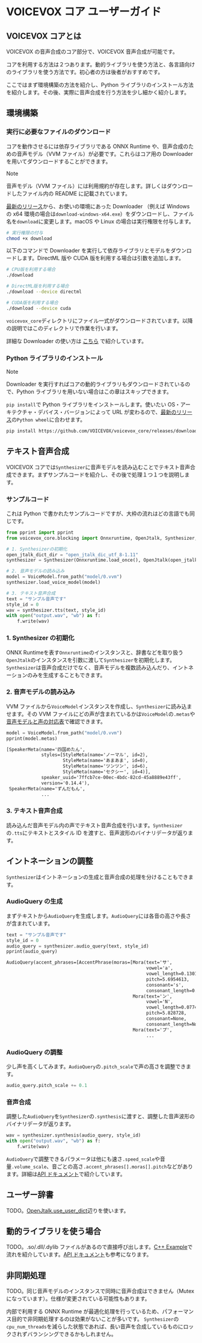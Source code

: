 # VOICEVOX コア ユーザーガイド

## VOICEVOX コアとは

VOICEVOX の音声合成のコア部分で、VOICEVOX 音声合成が可能です。

コアを利用する方法は２つあります。動的ライブラリを使う方法と、各言語向けのライブラリを使う方法です。初心者の方は後者がおすすめです。

ここではまず環境構築の方法を紹介し、Python ライブラリのインストール方法を紹介します。その後、実際に音声合成を行う方法を少し細かく紹介します。

## 環境構築

### 実行に必要なファイルのダウンロード

コアを動作させるには依存ライブラリである ONNX Runtime や、音声合成のための音声モデル（VVM ファイル）が必要です。これらはコア用の Downloader を用いてダウンロードすることができます。

> [!NOTE]
> 音声モデル（VVM ファイル）には利用規約が存在します。詳しくはダウンロードしたファイル内の README に記載されています。

[最新のリリース](https://github.com/VOICEVOX/voicevox_core/releases/latest/)から、お使いの環境にあった Downloader （例えば Windows の x64 環境の場合は`download-windows-x64.exe`）をダウンロードし、ファイル名を`download`に変更します。macOS や Linux の場合は実行権限を付与します。

```sh
# 実行権限の付与
chmod +x download
```

以下のコマンドで Downloader を実行して依存ライブラリとモデルをダウンロードします。DirectML 版や CUDA 版を利用する場合は引数を追加します。

```sh
# CPU版を利用する場合
./download

# DirectML版を利用する場合
./download --device directml

# CUDA版を利用する場合
./download --device cuda
```

`voicevox_core`ディレクトリにファイル一式がダウンロードされています。以降の説明ではこのディレクトリで作業を行います。

詳細な Downloader の使い方は [こちら](./downloader.md) で紹介しています。

### Python ライブラリのインストール

> [!NOTE]
> Downloader を実行すればコアの動的ライブラリもダウンロードされているので、Python ライブラリを用いない場合はこの章はスキップできます。

`pip install`で Python ライブラリをインストールします。使いたい OS・アーキテクチャ・デバイス・バージョンによって URL が変わるので、[最新のリリース](https://github.com/VOICEVOX/voicevox_core/releases/latest/)の`Python wheel`に合わせます。

```sh
pip install https://github.com/VOICEVOX/voicevox_core/releases/download/[バージョン]/voicevox_core-[バージョン]+[デバイス]-cp38-abi3-[OS・アーキテクチャ].whl
```

## テキスト音声合成

VOICEVOX コアでは`Synthesizer`に音声モデルを読み込むことでテキスト音声合成できます。まずサンプルコードを紹介し、その後で処理１つ１つを説明します。

### サンプルコード

これは Python で書かれたサンプルコードですが、大枠の流れはどの言語でも同じです。

```python
from pprint import pprint
from voicevox_core.blocking import Onnxruntime, OpenJtalk, Synthesizer, VoiceModel

# 1. Synthesizerの初期化
open_jtalk_dict_dir = "open_jtalk_dic_utf_8-1.11"
synthesizer = Synthesizer(Onnxruntime.load_once(), OpenJtalk(open_jtalk_dict_dir))

# 2. 音声モデルの読み込み
model = VoiceModel.from_path("model/0.vvm")
synthesizer.load_voice_model(model)

# 3. テキスト音声合成
text = "サンプル音声です"
style_id = 0
wav = synthesizer.tts(text, style_id)
with open("output.wav", "wb") as f:
    f.write(wav)
```

### 1. Synthesizer の初期化

ONNX Runtimeを表す`Onnxruntime`のインスタンスと、辞書などを取り扱う`OpenJtalk`のインスタンスを引数に渡して`Synthesizer`を初期化します。`Synthesizer`は音声合成だけでなく、音声モデルを複数読み込んだり、イントネーションのみを生成することもできます。

### 2. 音声モデルの読み込み

VVM ファイルから`VoiceModel`インスタンスを作成し、`Synthesizer`に読み込ませます。その VVM ファイルにどの声が含まれているかは`VoiceModel`の`.metas`や[音声モデルと声の対応表](https://github.com/VOICEVOX/voicevox_fat_resource/blob/main/core/model/README.md#%E9%9F%B3%E5%A3%B0%E3%83%A2%E3%83%87%E3%83%ABvvm%E3%83%95%E3%82%A1%E3%82%A4%E3%83%AB%E3%81%A8%E5%A3%B0%E3%82%AD%E3%83%A3%E3%83%A9%E3%82%AF%E3%82%BF%E3%83%BC%E3%82%B9%E3%82%BF%E3%82%A4%E3%83%AB%E5%90%8D%E3%81%A8%E3%82%B9%E3%82%BF%E3%82%A4%E3%83%AB-id-%E3%81%AE%E5%AF%BE%E5%BF%9C%E8%A1%A8)で確認できます。

```python
model = VoiceModel.from_path("model/0.vvm")
pprint(model.metas)
```

```txt
[SpeakerMeta(name='四国めたん',
             styles=[StyleMeta(name='ノーマル', id=2),
                     StyleMeta(name='あまあま', id=0),
                     StyleMeta(name='ツンツン', id=6),
                     StyleMeta(name='セクシー', id=4)],
             speaker_uuid='7ffcb7ce-00ec-4bdc-82cd-45a8889e43ff',
             version='0.14.4'),
 SpeakerMeta(name='ずんだもん',
             ...
```

### 3. テキスト音声合成

読み込んだ音声モデル内の声でテキスト音声合成を行います。`Synthesizer`の`.tts`にテキストとスタイル ID を渡すと、音声波形のバイナリデータが返ります。

## イントネーションの調整

`Synthesizer`はイントネーションの生成と音声合成の処理を分けることもできます。

### AudioQuery の生成

まずテキストから`AudioQuery`を生成します。`AudioQuery`には各音の高さや長さが含まれています。

```python
text = "サンプル音声です"
style_id = 0
audio_query = synthesizer.audio_query(text, style_id)
pprint(audio_query)
```

```txt
AudioQuery(accent_phrases=[AccentPhrase(moras=[Mora(text='サ',
                                                    vowel='a',
                                                    vowel_length=0.13019563,
                                                    pitch=5.6954613,
                                                    consonant='s',
                                                    consonant_length=0.10374545),
                                               Mora(text='ン',
                                                    vowel='N',
                                                    vowel_length=0.07740324,
                                                    pitch=5.828728,
                                                    consonant=None,
                                                    consonant_length=None),
                                               Mora(text='プ',
                                                    ...
```

### AudioQuery の調整

少し声を高くしてみます。`AudioQuery`の`.pitch_scale`で声の高さを調整できます。

```python
audio_query.pitch_scale += 0.1
```

### 音声合成

調整した`AudioQuery`を`Synthesizer`の`.synthesis`に渡すと、調整した音声波形のバイナリデータが返ります。

```python
wav = synthesizer.synthesis(audio_query, style_id)
with open("output.wav", "wb") as f:
    f.write(wav)
```

`AudioQuery`で調整できるパラメータは他にも速さ`.speed_scale`や音量`.volume_scale`、音ごとの高さ`.accent_phrases[].moras[].pitch`などがあります。詳細は[API ドキュメント](https://voicevox.github.io/voicevox_core/apis/python_api/autoapi/voicevox_core/index.html#voicevox_core.AudioQuery)で紹介しています。

## ユーザー辞書

TODO。[OpenJtalk.use_user_dict](https://voicevox.github.io/voicevox_core/apis/python_api/autoapi/voicevox_core/index.html#voicevox_core.OpenJtalk.use_user_dict)辺りを使います。

## 動的ライブラリを使う場合

TODO。.so/.dll/.dylib ファイルがあるので直接呼び出します。[C++ Example](https://github.com/VOICEVOX/voicevox_core/tree/main/example/cpp)で流れを紹介しています。[API ドキュメント](https://voicevox.github.io/voicevox_core/apis/c_api/globals_func.html)も参考になります。

## 非同期処理

TODO。同じ音声モデルのインスタンスで同時に音声合成はできません（Mutex になっています）。仕様が変更されている可能性もあります。

内部で利用する ONNX Runtime が最適化処理を行っているため、パフォーマンス目的で非同期処理するのは効果がないことが多いです。
`Synthesizer`の`cpu_num_threads`を減らした状態であれば、長い音声を合成しているものにロックされずバランシングできるかもしれません。
